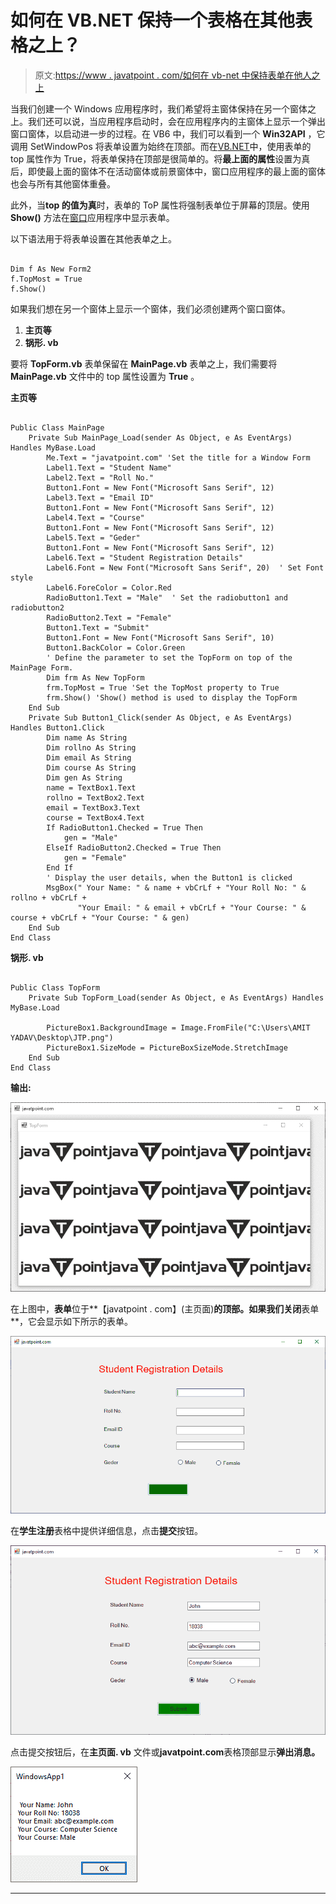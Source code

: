 # 如何在 VB.NET 保持一个表格在其他表格之上？

> 原文:[https://www . javatpoint . com/如何在 vb-net 中保持表单在他人之上](https://www.javatpoint.com/how-to-keep-a-form-on-top-of-others-in-vb-net)

当我们创建一个 Windows 应用程序时，我们希望将主窗体保持在另一个窗体之上。我们还可以说，当应用程序启动时，会在应用程序内的主窗体上显示一个弹出窗口窗体，以启动进一步的过程。在 VB6 中，我们可以看到一个 **Win32API** ，它调用 SetWindowPos 将表单设置为始终在顶部。而在[VB.NET](https://www.javatpoint.com/vb-net)中，使用表单的 top 属性作为 True，将表单保持在顶部是很简单的。将**最上面的属性**设置为真后，即使最上面的窗体不在活动窗体或前景窗体中，窗口应用程序的最上面的窗体也会与所有其他窗体重叠。

此外，当**top 的值为真**时，表单的 ToP 属性将强制表单位于屏幕的顶层。使用 **Show()** 方法在[窗口](https://www.javatpoint.com/windows)应用程序中显示表单。

以下语法用于将表单设置在其他表单之上。

```

Dim f As New Form2
f.TopMost = True
f.Show()

```

如果我们想在另一个窗体上显示一个窗体，我们必须创建两个窗口窗体。

1.  **主页等**
2.  **锅形. vb**

要将 **TopForm.vb** 表单保留在 **MainPage.vb** 表单之上，我们需要将 **MainPage.vb** 文件中的 top 属性设置为 **True** 。

**主页等**

```

Public Class MainPage
    Private Sub MainPage_Load(sender As Object, e As EventArgs) Handles MyBase.Load
        Me.Text = "javatpoint.com" 'Set the title for a Window Form 
        Label1.Text = "Student Name"
        Label2.Text = "Roll No."
        Button1.Font = New Font("Microsoft Sans Serif", 12)
        Label3.Text = "Email ID"
        Button1.Font = New Font("Microsoft Sans Serif", 12)
        Label4.Text = "Course"
        Button1.Font = New Font("Microsoft Sans Serif", 12)
        Label5.Text = "Geder"
        Button1.Font = New Font("Microsoft Sans Serif", 12)
        Label6.Text = "Student Registration Details"
        Label6.Font = New Font("Microsoft Sans Serif", 20)  ' Set Font style
        Label6.ForeColor = Color.Red
        RadioButton1.Text = "Male"  ' Set the radiobutton1 and radiobutton2
        RadioButton2.Text = "Female"
        Button1.Text = "Submit"
        Button1.Font = New Font("Microsoft Sans Serif", 10)
        Button1.BackColor = Color.Green
        ' Define the parameter to set the TopForm on top of the MainPage Form.
        Dim frm As New TopForm
        frm.TopMost = True 'Set the TopMost property to True
        frm.Show() 'Show() method is used to display the TopForm
    End Sub
    Private Sub Button1_Click(sender As Object, e As EventArgs) Handles Button1.Click
        Dim name As String
        Dim rollno As String
        Dim email As String
        Dim course As String
        Dim gen As String
        name = TextBox1.Text
        rollno = TextBox2.Text
        email = TextBox3.Text
        course = TextBox4.Text
        If RadioButton1.Checked = True Then
            gen = "Male"
        ElseIf RadioButton2.Checked = True Then
            gen = "Female"
        End If
        ' Display the user details, when the Button1 is clicked
        MsgBox(" Your Name: " & name + vbCrLf + "Your Roll No: " & rollno + vbCrLf +
               "Your Email: " & email + vbCrLf + "Your Course: " & course + vbCrLf + "Your Course: " & gen)
    End Sub
End Class

```

**锅形. vb**

```

Public Class TopForm
    Private Sub TopForm_Load(sender As Object, e As EventArgs) Handles MyBase.Load

        PictureBox1.BackgroundImage = Image.FromFile("C:\Users\AMIT YADAV\Desktop\JTP.png")
        PictureBox1.SizeMode = PictureBoxSizeMode.StretchImage
    End Sub
End Class

```

**输出:**

![How to keep a Form on top of others in VB.NET](img/56f26720241cc9cbc062c1f84b6c0419.png)

在上图中，**表单**位于**【javatpoint . com】(主页面)**的顶部。如果我们关闭**表单**，它会显示如下所示的表单。

![How to keep a Form on top of others in VB.NET](img/42ab05fbd6d86d86e99ad75fc1290975.png)

在**学生注册**表格中提供详细信息，点击**提交**按钮。

![How to keep a Form on top of others in VB.NET](img/2103e698fe191100dd167e65e38f33db.png)

点击提交按钮后，在**主页面. vb** 文件或**javatpoint.com**表格顶部显示**弹出消息。**

![How to keep a Form on top of others in VB.NET](img/95e600c9f72a6c08174f1d6d3c52a42a.png)

* * *